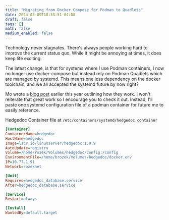 ```yaml
---
title: "Migrating from Docker Compose for Podman to Quadlets"
date: 2024-05-09T18:53:51-04:00
draft: false
tags: []
math: false
medium_enabled: false
---
```


Technology never stagnates. There's always people working hard to improve the current status quo. While it might be annoying at times, it does keep life exciting.

The latest change, is that for systems where I use Podman containers, I now no longer use docker-compose but instead rely on Podman Quadlets which are managed by systemd. This means one less dependency on the docker toolchain, and we all accepted the systemd future by now right?

Mo wrote a [blog post](https://mo8it.com/blog/quadlet/) earlier this year outlining how they work. I won't reiterate that great work so I encourage you to check it out. Instead, I'll paste one systemd configuration file of a podman container for future me to easily reference.

Hedgedoc Container file at `/etc/containers/systemd/hedgedoc.container`

```ini
[Container]
ContainerName=hedgedoc
HostName=hedgedoc
Image=lscr.io/linuxserver/hedgedoc:1.9.9
AutoUpdate=registry
Volume=/home/rozek/Volumes/hedgedoc/config:/config
EnvironmentFile=/home/brozek/Volumes/hedgedoc/docker.env
IP=10.77.1.91
Network=rozeknet

[Unit]
Requires=hedgedoc_database.service
After=hedgedoc_database.service

[Service]
Restart=always

[Install]
WantedBy=default.target
```


